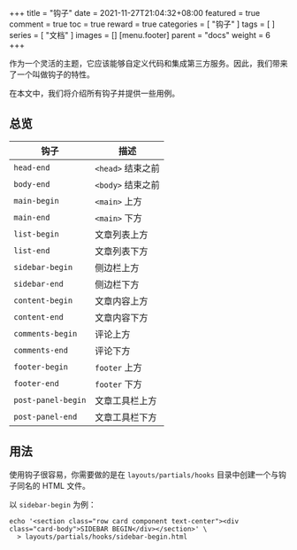 +++
title = "钩子"
date = 2021-11-27T21:04:32+08:00
featured = true
comment = true
toc = true
reward = true
categories = [
  "钩子"
]
tags = [
]
series = [
  "文档"
]
images = []
[menu.footer]
  parent = "docs"
  weight = 6
+++

作为一个灵活的主题，它应该能够自定义代码和集成第三方服务。因此，我们带来了一个叫做钩子的特性。

在本文中，我们将介绍所有钩子并提供一些用例。

<!--more-->

## 总览

| 钩子 | 描述 |
|---|---|
| `head-end` | `<head>` 结束之前 |
| `body-end` | `<body>` 结束之前 |
| `main-begin` | `<main>` 上方 |
| `main-end` | `<main>` 下方 |
| `list-begin` | 文章列表上方 |
| `list-end` | 文章列表下方 |
| `sidebar-begin` | 侧边栏上方 |
| `sidebar-end` | 侧边栏下方 |
| `content-begin` | 文章内容上方 |
| `content-end` | 文章内容下方 |
| `comments-begin` | 评论上方 |
| `comments-end` | 评论下方 |
| `footer-begin` | `footer` 上方 |
| `footer-end` | `footer` 下方 |
| `post-panel-begin` | 文章工具栏上方 |
| `post-panel-end` | 文章工具栏下方 |

## 用法

使用钩子很容易，你需要做的是在 `layouts/partials/hooks` 目录中创建一个与钩子同名的 HTML 文件。

以 `sidebar-begin` 为例：

```shell
echo '<section class="row card component text-center"><div class="card-body">SIDEBAR BEGIN</div></section>' \
  > layouts/partials/hooks/sidebar-begin.html
```
